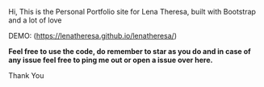 Hi, This is the Personal Portfolio site for Lena Theresa, built with Bootstrap and a lot of love

DEMO: (https://lenatheresa.github.io/lenatheresa/)

**Feel free to use the code, do remember to star as you do and in case of any issue feel free to ping me out or open a issue over here.**

Thank You
